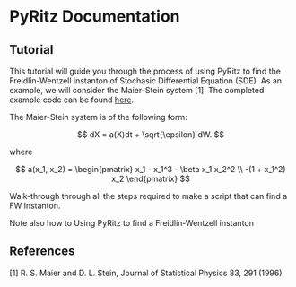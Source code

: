 PyRitz Documentation
===================

## Tutorial

This tutorial will guide you through the process of using PyRitz to find the
Freidlin-Wentzell instanton of Stochasic Differential Equation (SDE). As an
example, we will consider the Maier-Stein system [1]. The completed example
code can be found [here](https://github.com/lukastk/PyRitz/blob/master/examples/Maier-Stein.ipynb).

The Maier-Stein system is of the following form:

$$
dX = a(X)dt + \sqrt{\epsilon} dW.
$$

where

$$
a(x_1, x_2) =
\begin{pmatrix}
x_1 - x_1^3 - \beta x_1 x_2^2 \\
-(1 + x_1^2) x_2
\end{pmatrix}
$$

Walk-through through all the steps required to make a script that can find a
FW instanton.

Note also how to Using PyRitz to find a Freidlin-Wentzell instanton

## References

[1] R. S. Maier and D. L. Stein, Journal of Statistical Physics 83, 291 (1996)
